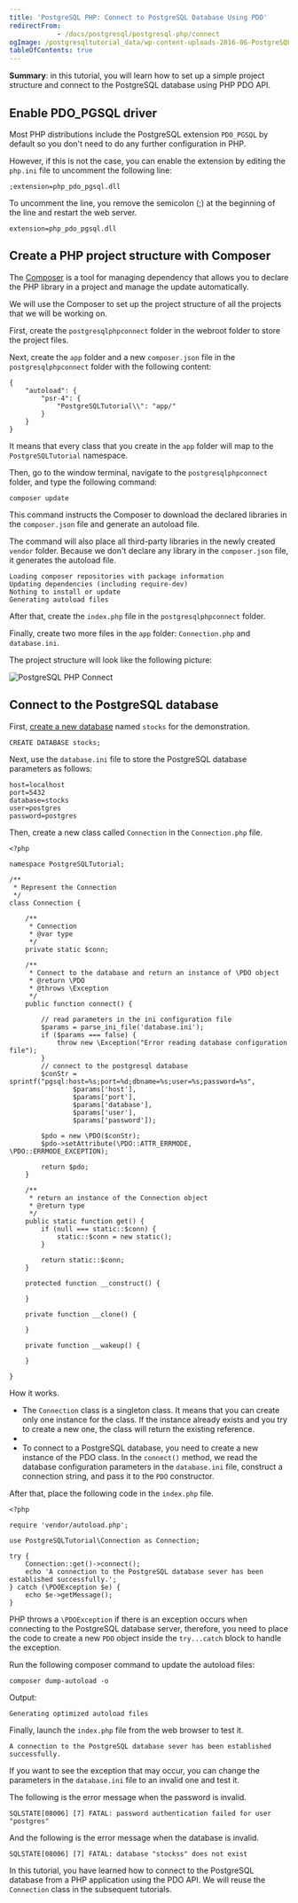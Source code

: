 ```yaml
---
title: 'PostgreSQL PHP: Connect to PostgreSQL Database Using PDO'
redirectFrom: 
            - /docs/postgresql/postgresql-php/connect
ogImage: /postgresqltutorial_data/wp-content-uploads-2016-06-PostgreSQL-PHP-Connect.png
tableOfContents: true
---
```



**Summary**: in this tutorial, you will learn how to set up a simple project structure and connect to the PostgreSQL database using PHP PDO API.

## Enable PDO_PGSQL driver

Most PHP distributions include the PostgreSQL extension `PDO_PGSQL` by default so you don't need to do any further configuration in PHP.

However, if this is not the case, you can enable the extension by editing the `php.ini` file to uncomment the following line:

```
;extension=php_pdo_pgsql.dll
```

To uncomment the line, you remove the semicolon (;) at the beginning of the line and restart the web server.

```
extension=php_pdo_pgsql.dll
```

## Create a PHP project structure with Composer

The [Composer](http://Composer) is a tool for managing dependency that allows you to declare the PHP library in a project and manage the update automatically.

We will use the Composer to set up the project structure of all the projects that we will be working on.

First, create the `postgresqlphpconnect` folder in the webroot folder to store the project files.

Next, create the `app` folder and a new `composer.json` file in the `postgresqlphpconnect` folder with the following content:

```
{
    "autoload": {
        "psr-4": {
            "PostgreSQLTutorial\\": "app/"
        }
    }
}
```

It means that every class that you create in the `app` folder will map to the `PostgreSQLTutorial` namespace.

Then, go to the window terminal, navigate to the `postgresqlphpconnect` folder, and type the following command:

```
composer update
```

This command instructs the Composer to download the declared libraries in the `composer.json` file and generate an autoload file.

The command will also place all third-party libraries in the newly created `vendor` folder. Because we don't declare any library in the `composer.json` file, it generates the autoload file.

```
Loading composer repositories with package information
Updating dependencies (including require-dev)
Nothing to install or update
Generating autoload files
```

After that, create the `index.php` file in the `postgresqlphpconnect` folder.

Finally, create two more files in the `app` folder: `Connection.php` and `database.ini`.

The project structure will look like the following picture:

![PostgreSQL PHP Connect](/postgresqltutorial_data/wp-content-uploads-2016-06-PostgreSQL-PHP-Connect.png)

## Connect to the PostgreSQL database

First, [create a new database](https://www.postgresqltutorial.com/postgresql-administration/postgresql-create-database/) named `stocks` for the demonstration.

```
CREATE DATABASE stocks;
```

Next, use the `database.ini` file to store the PostgreSQL database parameters as follows:

```
host=localhost
port=5432
database=stocks
user=postgres
password=postgres
```

Then, create a new class called `Connection` in the `Connection.php` file.

```
<?php

namespace PostgreSQLTutorial;

/**
 * Represent the Connection
 */
class Connection {

    /**
     * Connection
     * @var type
     */
    private static $conn;

    /**
     * Connect to the database and return an instance of \PDO object
     * @return \PDO
     * @throws \Exception
     */
    public function connect() {

        // read parameters in the ini configuration file
        $params = parse_ini_file('database.ini');
        if ($params === false) {
            throw new \Exception("Error reading database configuration file");
        }
        // connect to the postgresql database
        $conStr = sprintf("pgsql:host=%s;port=%d;dbname=%s;user=%s;password=%s",
                $params['host'],
                $params['port'],
                $params['database'],
                $params['user'],
                $params['password']);

        $pdo = new \PDO($conStr);
        $pdo->setAttribute(\PDO::ATTR_ERRMODE, \PDO::ERRMODE_EXCEPTION);

        return $pdo;
    }

    /**
     * return an instance of the Connection object
     * @return type
     */
    public static function get() {
        if (null === static::$conn) {
            static::$conn = new static();
        }

        return static::$conn;
    }

    protected function __construct() {

    }

    private function __clone() {

    }

    private function __wakeup() {

    }

}
```

How it works.

- The `Connection` class is a singleton class. It means that you can create only one instance for the class. If the instance already exists and you try to create a new one, the class will return the existing reference.
-
- To connect to a PostgreSQL database, you need to create a new instance of the PDO class. In the `connect()` method, we read the database configuration parameters in the `database.ini` file, construct a connection string, and pass it to the `PDO` constructor.

After that, place the following code in the `index.php` file.

```
<?php

require 'vendor/autoload.php';

use PostgreSQLTutorial\Connection as Connection;

try {
    Connection::get()->connect();
    echo 'A connection to the PostgreSQL database sever has been established successfully.';
} catch (\PDOException $e) {
    echo $e->getMessage();
}
```

PHP throws a `\PDOException` if there is an exception occurs when connecting to the PostgreSQL database server, therefore, you need to place the code to create a new `PDO` object inside the `try...catch` block to handle the exception.

Run the following composer command to update the autoload files:

```
composer dump-autoload -o
```

Output:

```
Generating optimized autoload files
```

Finally, launch the `index.php` file from the web browser to test it.

```
A connection to the PostgreSQL database sever has been established successfully.
```

If you want to see the exception that may occur, you can change the parameters in the `database.ini` file to an invalid one and test it.

The following is the error message when the password is invalid.

```
SQLSTATE[08006] [7] FATAL: password authentication failed for user "postgres"
```

And the following is the error message when the database is invalid.

```
SQLSTATE[08006] [7] FATAL: database "stockss" does not exist
```

In this tutorial, you have learned how to connect to the PostgreSQL database from a PHP application using the PDO API. We will reuse the `Connection` class in the subsequent tutorials.
